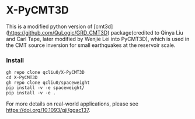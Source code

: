 
# X-PyCMT3D

This is a modified python version of [cmt3d] (https://github.com/QuLogic/GRD_CMT3D) package(credited to Qinya Liu and Carl Tape, later modified by Wenjie Lei into PyCMT3D), which is used in the CMT source inversion for small earthquakes at the reservoir scale.


### Install
```
gh repo clone qcliu0/X-PyCMT3D
cd X-PyCMT3D
gh repo clone qcliu0/spaceweight
pip install -v -e spaceweight/
pip install -v -e .
```

For more details on real-world applications, please see https://doi.org/10.1093/gji/ggac137.
